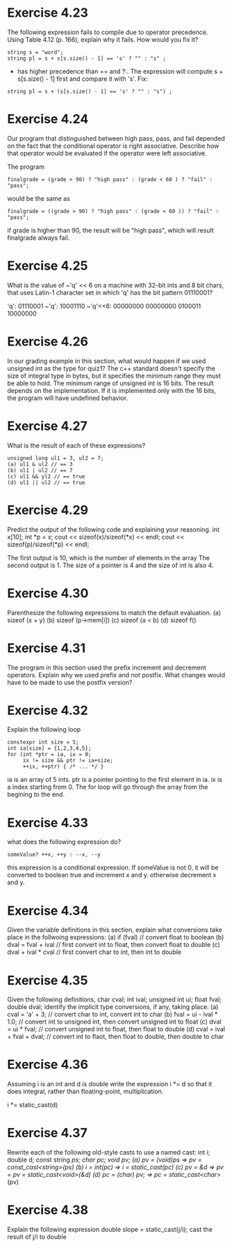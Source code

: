 # Exercise 4.23
The following expression fails to compile due to operator precedence. Using Table 4.12 (p. 166), explain why it fails. How would you fix it?

```
string s = "word";
string pl = s + s[s.size() - 1] == 's' ? "" : "s" ;
```

+ has higher precedence than == and ?:. The expression will compute s + s[s.size() - 1] first and compare it with 's'.
Fix: 
```
string pl = s + (s[s.size() - 1] == 's' ? "" : "s") ;
```

# Exercise 4.24
Our program that distinguished between high pass, pass, and fail depended on the fact that the conditional operator is right associative. Describe how that operator would be evaluated if the operator were left associative.

The program 
```
finalgrade = (grade > 90) ? "high pass" : (grade < 60 ) ? "fail" : "pass";
```
would be the same as
```
finalgrade = ((grade > 90) ? "high pass" : (grade < 60 )) ? "fail" : "pass";
```
if grade is higher than 90, the result will be "high pass", which will result finalgrade always fail.

# Exercise 4.25
What is the value of ~'q' << 6 on a machine with 32-bit ints and 8 bit chars, that uses Latin-1 character set in which 'q' has the bit pattern 01110001?

'q': 01110001
~'q': 10001110
~'q'<<6: 00000000 00000000 0100011 10000000

# Exercise 4.26
In our grading example in this section, what would happen if we used unsigned int as the type for quiz1?
The c++ standard doesn't specify the size of integral type in bytes, but it specifies the minimum range they must be able to hold. The minimum range of unsigned int is 16 bits. The result depends on the implementation. If it is implemented only with the 16 bits, the program will have undefined behavior.

# Exercise 4.27
What is the result of each of these expressions?
```
unsigned long ul1 = 3, ul2 = 7;
(a) ul1 & ul2 // == 3
(b) ul1 | ul2 // == 7
(c) ul1 && yl2 // == true
(d) ul1 || ul2 // == true
```

# Exercise 4.29
Predict the output of the following code and explaining your reasoning.
int x[10]; int *p = x;
cout << sizeof(x)/sizeof(*x) << endl;
cout << sizeof(p)/sizeof(*p) << endl;

The first output is 10, which is the number of elements in the array
The second output is 1. The size of a pointer is 4 and the size of int is also 4.

# Exercise 4.30
Parenthesize the following expressions to match the default evaluation.
(a) sizeof (x + y)
(b) sizeof (p->mem[i])
(c) sizeof (a < b)
(d) sizeof f()

# Exercise 4.31
The program in this section used the prefix increment and decrement operators. Explain why we used prefix and not postfix. What changes would have to be made to use the postfix version?

# Exercise 4.32
Explain the following loop
```
constexpr int size = 5;
int ia[size] = {1,2,3,4,5};
for (int *ptr = ia, ix = 0;
     ix != size && ptr != ia+size;
     ++ix, ++ptr) { /* ... */ }

```

ia is an array of 5 ints. ptr is a pointer pointing to the first element in ia. ix is a index starting from 0. The for loop will go through the array from the begining to the end.

# Exercise 4.33
what does the following expression do?
```
someValue? ++x, ++y : --x, --y
```
this expression is a conditional expression. If someValue is not 0, it will be converted to boolean true and increment x and y. otherwise decrement x and y.

# Exercise 4.34
Given the variable definitions in this section, explain what conversions take place in the follwoing expressions:
(a) if (fval) // convert float to boolean
(b) dval = fval + ival // first convert int to float, then convert float to double
(c) dval + ival * cval // first convert char to int, then int to double

# Exercise 4.35
Given the following definitions,
char cval; int ival; unsigned int ui;
float fval; double dval;
identify the implicit type conversions, if any, taking place:
(a) cval = 'a' + 3; // convert char to int, convert int to char
(b) fval = ui - ival * 1.0; // convert int to unsigned int, then convert unsigned int to float
(c) dval = ui * fval; // convert unsigned int to float, then float to double
(d) cval = ival + fval + dval; // convert int to flaot, then float to double, then double to char

# Exercise 4.36
Assuming i is an int and d is double write the expression i *= d so that it does integral, rather than floating-point, multiplication.

i *= static_cast<int>(d)

# Exercise 4.37
Rewrite each of the following old-style casts to use a named cast:
int i; double d; const string *ps; char *pc; void *pv;
(a) pv = (void*)ps => pv = const_cast<string*>(ps)
(b) i = int(*pc) => i = static_cast<int>(*pc)
(c) pv = &d => pv = pv = static_cast<void*>(&d)
(d) pc = (char*) pv; => pc = static_cast<char*>(pv)

# Exercise 4.38
Explain the following expression
double slope = static_cast<double>(j/i); cast the result of j/i to double